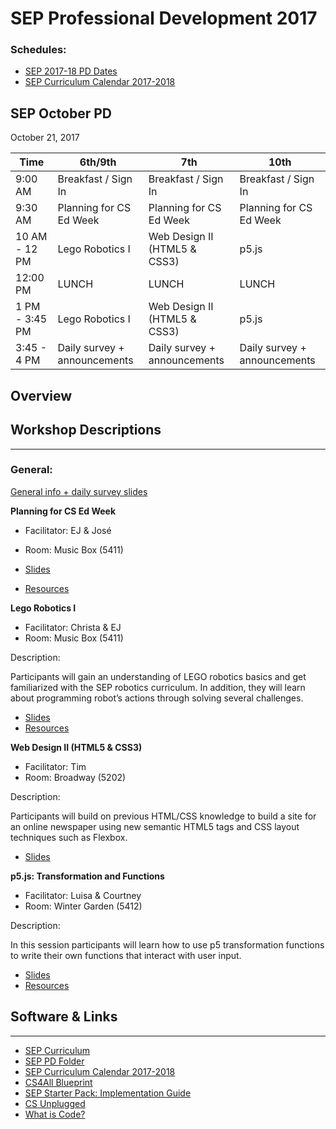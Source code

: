 # SEP Professional Development 2017

### Schedules:
* [SEP 2017-18 PD Dates](https://drive.google.com/open?id=0B3omYkYPfQ0yWXpHRlNla2NMM1U)
* [SEP Curriculum Calendar 2017-2018](https://drive.google.com/open?id=1tnvlHdIT_-7ACauHstNih9gdVIMJRoN4MNj_qMnnzM4)

## SEP October PD
October 21, 2017

| Time | 6th/9th | 7th | 10th
| -----|-------| ------- | --------| 
| 9:00 AM |Breakfast / Sign In|Breakfast / Sign In|Breakfast / Sign In
| 9:30 AM |Planning for CS Ed Week|Planning for CS Ed Week|Planning for CS Ed Week
10 AM - 12 PM | Lego Robotics I | Web Design II (HTML5 & CSS3) | p5.js
12:00 PM |LUNCH|LUNCH|LUNCH
1 PM - 3:45 PM | Lego Robotics I | Web Design II (HTML5 & CSS3) | p5.js
3:45 - 4 PM | Daily survey + announcements|Daily survey + announcements|Daily survey + announcements

## Overview

## Workshop Descriptions
***
###  General:
[General info + daily survey slides](https://docs.google.com/a/strongschools.nyc/presentation/d/1oLfj8xWfP1kKo0Fkljlc7ySFF-IKdWCStgXydYHWeVI/edit?usp=sharing)

**Planning for CS Ed Week**
* Facilitator: EJ & José
* Room: Music Box (5411)

* [Slides](https://drive.google.com/open?id=1T6_kbb1umT1mkNd02ykQsUonpD0-Fbkww8WoI2d_IGo)
* [Resources](https://drive.google.com/open?id=1f-9sMl1JY6K_1wJyz1JvqmHH-UOP8DV8)

**Lego Robotics I**
* Facilitator: Christa & EJ
* Room: Music Box (5411)

Description:

Participants will gain an understanding of  LEGO robotics basics and get familiarized with the SEP robotics curriculum. In addition, they will learn about programming robot’s actions through solving several challenges.

* [Slides](https://drive.google.com/open?id=1Ytx_gWT4A7SsEDAr9PD1shkc9UZ7oXDV)
* [Resources](https://drive.google.com/open?id=1Yl2bYxJgzj4MOzDl1a41N1tBxawrsv-N)

**Web Design II (HTML5 & CSS3)**
* Facilitator: Tim
* Room: Broadway (5202)

Description:

Participants will build on previous HTML/CSS knowledge to build a site for an online newspaper using new semantic HTML5 tags and CSS layout techniques such as Flexbox.

* [Slides](https://docs.google.com/presentation/d/1VraSeWgazs-y8Fvyh6CHHq9SVEgrEfMIUbKY1tkO-sw/edit?usp=sharing)

**p5.js: Transformation and Functions**
* Facilitator: Luisa & Courtney
* Room: Winter Garden (5412)

Description:

In this session participants will learn how to use p5 transformation functions to write their own functions that interact with user input.

* [Slides](https://docs.google.com/presentation/d/1CYUr1sr3vnsONTGNU7z6HVjFWFloXOkXUkaTjKIck5M/edit?usp=sharing)
* [Resources](https://drive.google.com/open?id=1HPjZPrP9FsoaWfFkGOKjlrO3O5cHThC5)

## <a name="links">Software & Links</a>
***

*   [SEP Curriculum](https://drive.google.com/open?id=0B8D2ft9M8qQCamQwZGpJMEU2TEk)
* [SEP PD Folder](https://drive.google.com/open?id=0B8D2ft9M8qQCYXY2V3VndWNob0E)
*   [SEP Curriculum Calendar 2017-2018](https://drive.google.com/open?id=1tnvlHdIT_-7ACauHstNih9gdVIMJRoN4MNj_qMnnzM4)
*   [CS4All Blueprint](http://blueprint.cs4all.nyc/)
*   [SEP Starter Pack: Implementation Guide](https://drive.google.com/a/strongschools.nyc/file/d/0B1tN9SuyE6fxOHJOZkxsYURPRHc/view)
*   [CS Unplugged](http://csunplugged.org/)
*   [What is Code?](https://www.bloomberg.com/graphics/2015-paul-ford-what-is-code/)
